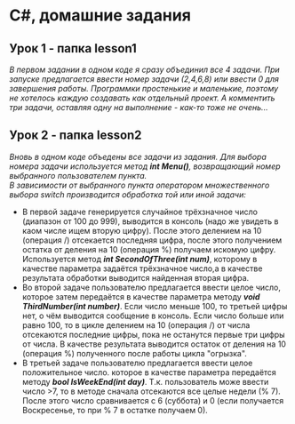 # C#, домашние задания

## Урок 1 - папка lesson1
*В первом задании в одном коде я сразу объединил все 4 задачи. При запуске предлагается ввести номер задачи (2,4,6,8) или ввести 0 для завершения работы.*
*Программки простенькие и маленькие, поэтому не хотелось каждую создавать как отдельный проект. А комментить три задачи, оставляя одну на выполнение - как-то тоже не очень...*

## Урок 2 - папка lesson2
*Вновь в одном коде объедены все задачи из задания. 
Для выбора номера задачи используется метод ***int Menu()***, возвращающий номер выбранного пользователем пункта.*  
*В зависимости от выбранного пункта оператором множественного выбора switch производится обработка той или иной задачи:*
* В первой задаче генерируется случайное трёхзначное число (диапазон от 100 до 999), выводится в консоль (надо же увидеть в каом числе ищем вторую цифру). После этого делением на 10 (операция /) отсекается последняя цифра, после этого получением остатка от деления на 10 (операция %) получаем искомую цифру.
Используется метод ***int SecondOfThree(int num)***, которому в качестве параметра задаётся трёхзначное число,а  в качестве результата обработки выводится найденная вторая цифра.
* Во второй задаче пользователю предлагается ввести целое число, которое затем передаётся в качестве параметра методу ***void ThirdNumber(int number)***. 
Если число меньше 100, то третьей цифры нет, о чём выводится сообщение в консоль. Если число больше или равно 100, то в цикле делением на 10 (операция /) от числа отсекаются последние цифры, пока не останутся первые три цифры от числа. В качестве результата выводится остаток от деления на 10 (операция %) полученного после работы цикла "огрызка".
* В третьей задаче пользователю предлагается ввести целое положительное число. которое в качестве параметра передаётся методу ***bool IsWeekEnd(int day)***. Т.к. пользователь може ввести число >7, то в методе сначала отсекаются все целые недели (% 7). После этого число сравнивается с 6 (суббота) и 0 (если получается Воскресенье, то при % 7 в остатке получаем 0).